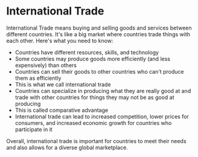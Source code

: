 # International Trade

International Trade means buying and selling goods and services between different countries. It's like a big market where countries trade things with each other. Here's what you need to know:

* Countries have different resources, skills, and technology 
* Some countries may produce goods more efficiently (and less expensively) than others
* Countries can sell their goods to other countries who can't produce them as efficiently 
* This is what we call international trade 
* Countries can specialize in producing what they are really good at and trade with other countries for things they may not be as good at producing 
* This is called comparative advantage 
* International trade can lead to increased competition, lower prices for consumers, and increased economic growth for countries who participate in it 

Overall, international trade is important for countries to meet their needs and also allows for a diverse global marketplace.
